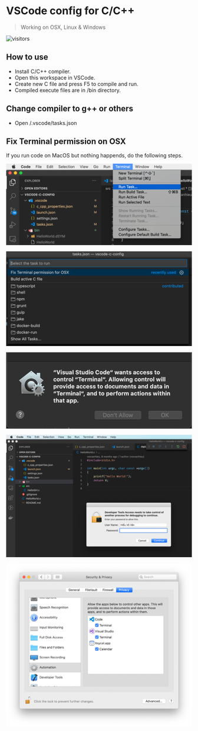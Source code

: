 # VSCode config for C/C++

> Working on OSX, Linux & Windows

![visitors](https://visitor-badge.glitch.me/badge?page_id=voxvanhieu.vscode-c-config)

## How to use

- Install C/C++ compiler.
- Open this workspace in VSCode.
- Create new C file and press F5 to compile and run.
- Compiled execute files are in /bin directory.

## Change compiler to g++ or others

- Open /.vscode/tasks.json

## Fix Terminal permission on OSX

If you run code on MacOS but nothing happends, do the following steps.

![Fix terminal permission vscode](./docs/osx-fix-terminal-permission-0.png)

![Fix terminal permission vscode](./docs/osx-fix-terminal-permission-1.png)

![Fix terminal permission vscode](./docs/osx-fix-terminal-permission-2.png)

![Fix terminal permission vscode](./docs/osx-fix-terminal-permission-3.png)

![Fix terminal permission vscode](./docs/osx-fix-terminal-permission-4.png)
